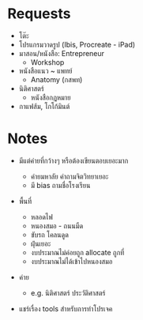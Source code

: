 # Requests

- โต๊ะ
- โปรแกรมวาดรูป (Ibis, Procreate - iPad)
- มาสอน/หนังสือ: Entrepreneur
  - Workshop
- หนังสือแนว ~ แพทย์
  - Anatomy (กสพท)
- นิติศาสตร์
  - หนังสือกฎหมาย
- กาแฟส้ม, โกโก้มินต์

# Notes

- มีแต่ค่ายที่กว้างๆ หรือต้องเขียนตอบเยอะมาก
   - ค่ายมหาลัย คำถามจิตวิทยาเยอะ
   - มี bias ถามชื่อโรงเรียน

- พื้นที่
  - หลอดไฟ
  - หนองสมอ
  -​ ถนนมืด
  - ขับรถ โคลนดูด
  - ฝุ่นเยอะ
  - งบประมาณไม่ค่อยถูก allocate ถูกที่
  - งบประมาณไม่ได้เข้าไปหนองสมอ

- ค่าย
  - e.g. นิติศาสตร์ ประวัติศาสตร์

- แชร์เรื่อง tools สำหรับการทำโปรเจค 
